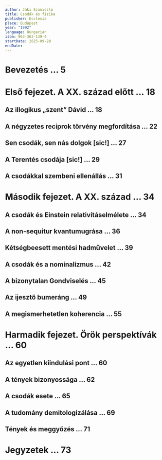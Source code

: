```yaml
---
author: Jáki Szaniszló
title: Csodák és fizika
publisher: Ecclesia
place: Budapest
year: "1992"
language: Hungarian
isbn: 963-363-139-4
startDate: 2025-09-28
endDate:
---
```

# Bevezetés … 5

# Első fejezet. A XX. század előtt … 18
## Az illogikus „szent” Dávid … 18

## A négyzetes reciprok törvény megfordítása … 22

## Sen csodák, sen nás dolgok \[sic!] … 27

## A Terentés csodája \[sic!] … 29

## A csodákkal szembeni ellenállás … 31

# Második fejezet. A XX. század … 34
## A csodák és Einstein relativitáselmélete … 34

## A non-sequitur kvantumugrása … 36

## Kétségbeesett mentési hadművelet … 39

## A csodák és a nominalizmus … 42

## A bizonytalan Gondviselés … 45

## Az ijesztő bumeráng … 49

## A megismerhetetlen koherencia … 55

# Harmadik fejezet. Örök perspektívák … 60
## Az egyetlen kiindulási pont … 60

## A tények bizonyossága … 62

## A csodák esete … 65

## A tudomány demitologizálása … 69

## Tények és meggyőzés … 71

# Jegyzetek … 73

